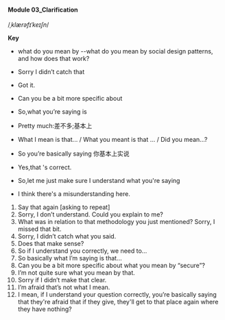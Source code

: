 #### Module 03_Clarification  

/*ˌklærəfɪˈkeɪʃn*/



**Key**

- what do you mean by  --what do you mean by social design patterns, and how does that work?

- Sorry I didn’t catch that

- Got it. 

- Can you be a bit more specific about

- So,what you’re saying is

- Pretty much:差不多;基本上

- What I mean is that...  / What you meant is that ...   /  Did you mean...?

- So you’re basically saying 你基本上实说

- Yes,that 's correct.

- So,let me just make sure I understand what you're saying

- I think  there's a misunderstanding here.

  

1. Say that again [asking to repeat]
2. Sorry, I don’t understand. Could you explain to me?
3. What was in relation to that methodology you just mentioned? Sorry, I missed that bit. 
4. Sorry, I didn’t catch what you said.
5. Does that make sense?
6. So if I understand you correctly, we need to…
7. So basically what I’m saying is that…
8. Can you be a bit more specific about what you mean by “secure”? 
9. I’m not quite sure what you mean by that. 
10. Sorry if I didn’t make that clear.
11. I’m afraid that’s not what I mean. 
12. I mean, if I understand your question correctly, you’re basically saying that they're afraid that if they give, they'll get to that place again where they have nothing?

